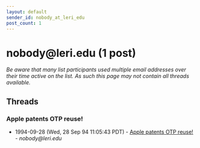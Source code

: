 ```yaml
---
layout: default
sender_id: nobody_at_leri_edu
post_count: 1
---
```


# nobody<span>@</span>leri.edu (1 post)

_Be aware that many list participants used multiple email addresses over their time active on the list. As such this page may not contain all threads available._

## Threads

### Apple patents OTP reuse!
+ 1994-09-28 (Wed, 28 Sep 94 11:05:43 PDT) - [Apple patents OTP reuse!](/archive/1994/09/a2c7cae03713e179c0bbf1614b66a54b2e90a5b084fa4414436448ccfdaf43c3) - _nobody@leri.edu_


